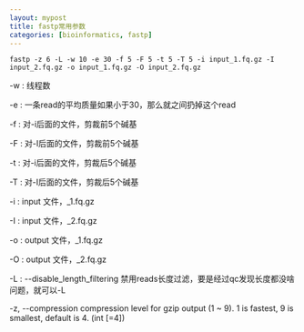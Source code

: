 ```yaml
---
layout: mypost
title: fastp常用参数
categories: [bioinformatics, fastp]
---
```


```
fastp -z 6 -L -w 10 -e 30 -f 5 -F 5 -t 5 -T 5 -i input_1.fq.gz -I input_2.fq.gz -o input_1.fq.gz -O input_2.fq.gz
```

-w : 线程数

-e : 一条read的平均质量如果小于30，那么就之间扔掉这个read

-f : 对-i后面的文件，剪裁前5个碱基

-F : 对-I后面的文件，剪裁前5个碱基

-t : 对-i后面的文件，剪裁后5个碱基

-T : 对-I后面的文件，剪裁后5个碱基

-i : input 文件，_1.fq.gz 

-I : input 文件，_2.fq.gz 

-o : output 文件，_1.fq.gz 

-O : output 文件，_2.fq.gz 

-L : --disable_length_filtering 禁用reads长度过滤，要是经过qc发现长度都没啥问题，就可以-L

-z, --compression compression level for gzip output (1 ~ 9). 1 is fastest, 9 is smallest, default is 4. (int [=4])
